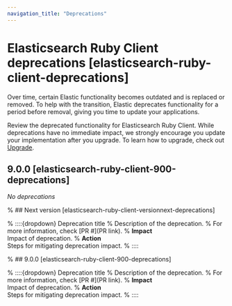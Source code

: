 ```yaml
---
navigation_title: "Deprecations"
---
```


# Elasticsearch Ruby Client deprecations [elasticsearch-ruby-client-deprecations]
Over time, certain Elastic functionality becomes outdated and is replaced or removed. To help with the transition, Elastic deprecates functionality for a period before removal, giving you time to update your applications.

Review the deprecated functionality for Elasticsearch Ruby Client. While deprecations have no immediate impact, we strongly encourage you update your implementation after you upgrade. To learn how to upgrade, check out [Upgrade](docs-content://deploy-manage/upgrade.md).

## 9.0.0 [elasticsearch-ruby-client-900-deprecations]

_No deprecations_

% ## Next version [elasticsearch-ruby-client-versionnext-deprecations]

% ::::{dropdown} Deprecation title
% Description of the deprecation.
% For more information, check [PR #](PR link).
% **Impact**<br> Impact of deprecation. 
% **Action**<br> Steps for mitigating deprecation impact.
% ::::

% ## 9.0.0 [elasticsearch-ruby-client-900-deprecations]

% ::::{dropdown} Deprecation title
% Description of the deprecation.
% For more information, check [PR #](PR link).
% **Impact**<br> Impact of deprecation. 
% **Action**<br> Steps for mitigating deprecation impact.
% ::::

